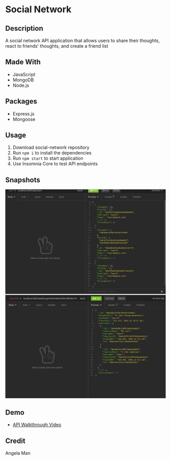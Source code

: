 # Social Network

## Description
A social network API application that allows users to share their thoughts, react to friends' thoughts, and create a friend list

## Made With
* JavaScript
* MongoDB
* Node.js

## Packages
* Express.js
* Mongoose

## Usage
1. Download social-network repository
2. Run <code>npm i</code> to install the dependencies
3. Run <code>npm start</code> to start application
4. Use Insomnia Core to test API endpoints

## Snapshots
![Social Network User API](./social-network-users.png)
![Social Network Thoughts API](./social-network-thoughts.png)

## Demo
* [API Walkthrough Video](https://drive.google.com/file/d/1l_qYxLiD9818VnZk1KiePzaBJ4KMyqC1/view)

## Credit
Angela Man